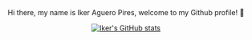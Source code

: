 
<div align="center">
Hi there, my name is Iker Aguero Pires, welcome to my Github profile! 👋
</div>

<!--
**ikeraguero/ikeraguero** is a ✨ _special_ ✨ repository because its `README.md` (this file) appears on your GitHub profile.

Here are some ideas to get you started:

- 🔭 I’m currently working on ...
- 🌱 I’m currently learning ...
- 👯 I’m looking to collaborate on ...
- 🤔 I’m looking for help with ...
- 💬 Ask me about ...
- 📫 How to reach me: ...
- 😄 Pronouns: ...
- ⚡ Fun fact: ...
-->

<div align="center">
 
 [![Iker's GitHub stats](https://github-readme-stats.vercel.app/api?username=ikeraguero)](https://github.com/anuraghazra/github-readme-stats)
 
</div>


 
